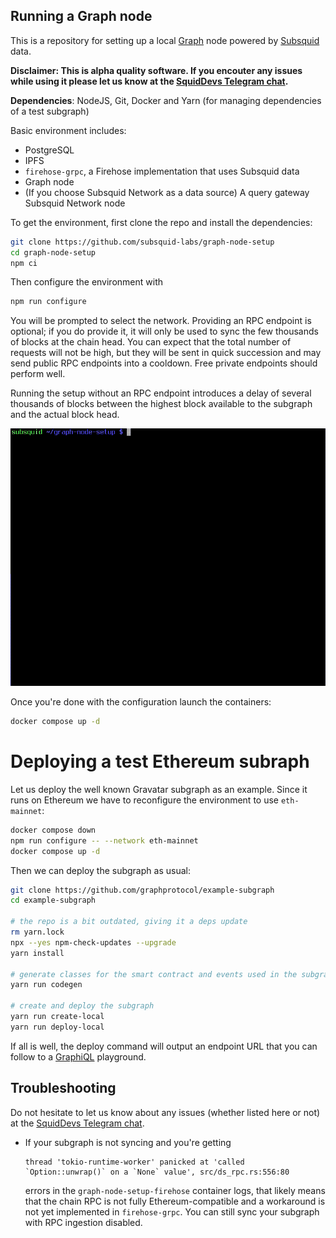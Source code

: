 ## Running a Graph node

This is a repository for setting up a local [Graph](https://thegraph.com) node powered by [Subsquid](https://subsquid.io) data.

**Disclaimer: This is alpha quality software. If you encouter any issues while using it please let us know at the [SquidDevs Telegram chat](https://t.me/HydraDevs).**

**Dependencies**: NodeJS, Git, Docker and Yarn (for managing dependencies of a test subgraph)

Basic environment includes:

 * PostgreSQL
 * IPFS
 * `firehose-grpc`, a Firehose implementation that uses Subsquid data
 * Graph node
 * (If you choose Subsquid Network as a data source) A query gateway Subsquid Network node

To get the environment, first clone the repo and install the dependencies:
```bash
git clone https://github.com/subsquid-labs/graph-node-setup
cd graph-node-setup
npm ci
```
Then configure the environment with
```bash
npm run configure
```
You will be prompted to select the network. Providing an RPC endpoint is optional; if you do provide it, it will only be used to sync the few thousands of blocks at the chain head. You can expect that the total number of requests will not be high, but they will be sent in quick succession and may send public RPC endpoints into a cooldown. Free private endpoints should perform well.

Running the setup without an RPC endpoint introduces a delay of several thousands of blocks between the highest block available to the subgraph and the actual block head.

![Environment configuration](/configuration.gif)

Once you're done with the configuration launch the containers:
```bash
docker compose up -d
```

# Deploying a test Ethereum subraph

Let us deploy the well known Gravatar subgraph as an example. Since it runs on Ethereum we have to reconfigure the environment to use `eth-mainnet`:
```bash
docker compose down
npm run configure -- --network eth-mainnet
docker compose up -d
```
Then we can deploy the subgraph as usual:
```bash
git clone https://github.com/graphprotocol/example-subgraph
cd example-subgraph

# the repo is a bit outdated, giving it a deps update
rm yarn.lock
npx --yes npm-check-updates --upgrade
yarn install

# generate classes for the smart contract and events used in the subgraph
yarn run codegen

# create and deploy the subgraph
yarn run create-local
yarn run deploy-local

```
If all is well, the deploy command will output an endpoint URL that you can follow to a [GraphiQL](https://www.npmjs.com/package/graphiql) playground.

## Troubleshooting

Do not hesitate to let us know about any issues (whether listed here or not) at the [SquidDevs Telegram chat](https://t.me/HydraDevs).

* If your subgraph is not syncing and you're getting
  ```
  thread 'tokio-runtime-worker' panicked at 'called `Option::unwrap()` on a `None` value', src/ds_rpc.rs:556:80
  ```
  errors in the `graph-node-setup-firehose` container logs, that likely means that the chain RPC is not fully Ethereum-compatible and a workaround is not yet implemented in `firehose-grpc`. You can still sync your subgraph with RPC ingestion disabled.
